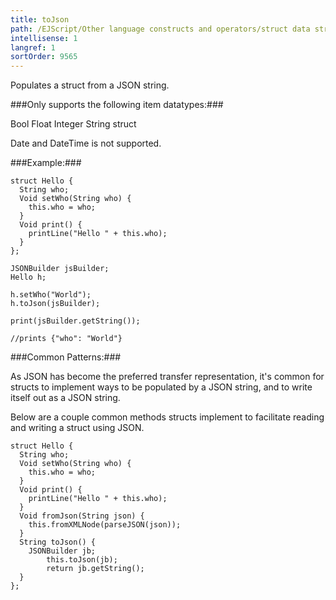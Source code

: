 ```yaml
---
title: toJson
path: /EJScript/Other language constructs and operators/struct data structure/toJson
intellisense: 1
langref: 1
sortOrder: 9565
---
```


Populates a struct from a JSON string.



###Only supports the following item datatypes:###

Bool
Float
Integer
String
struct

Date and DateTime is not supported.




###Example:###
    
    struct Hello {
      String who;
      Void setWho(String who) {
        this.who = who;
      }
      Void print() {
        printLine("Hello " + this.who);
      }
    };
    
    JSONBuilder jsBuilder;
    Hello h;
    
    h.setWho("World");
    h.toJson(jsBuilder);
    
    print(jsBuilder.getString());
    
    //prints {"who": "World"}
    



###Common Patterns:###

As JSON has become the preferred transfer representation, it's common for structs to implement ways to be populated by a JSON string, and to write itself out as a JSON string.

Below are a couple common methods structs implement to facilitate reading and writing a struct using JSON.


    struct Hello {
      String who;
      Void setWho(String who) {
        this.who = who;
      }
      Void print() {
        printLine("Hello " + this.who);
      }
      Void fromJson(String json) {
        this.fromXMLNode(parseJSON(json));
      }
      String toJson() {
        JSONBuilder jb;
    		this.toJson(jb);
    		return jb.getString();
      }
    };


